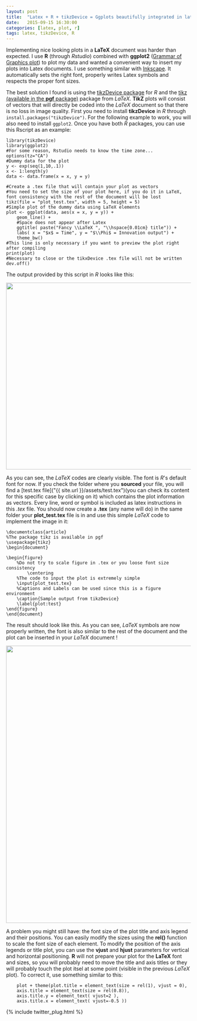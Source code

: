 ```yaml
---
layout: post
title:  "Latex + R + tikzDevice = Ggplots beautifully integrated in latex documents"
date:   2015-09-15 16:30:00
categories: [latex, plot, r]
tags: latex, tikzDevice, R
---
```


Implementing nice looking plots in a **LaTeX** document was harder than expected. I use **R** (through *Rstudio*) combined with **ggplot2** ([Grammar of Graphics plot](http://ggplot2.org/)) to plot my data and wanted a convenient way to insert my plots into Latex documents. I use something similar with [Inkscape](https://www.ctan.org/tex-archive/info/svg-inkscape?lang=en). It automatically sets the right font, properly writes Latex symbols and respects the proper font sizes. 

The best solution I found is using the [tikzDevice package](https://github.com/yihui/tikzDevice) for *R* and the [tikz (available in the **pgf** package)](https://www.ctan.org/pkg/pgf?lang=en) package from *LaTeX*. **TikZ** plots will consist of vectors that will directly be coded into the *LaTeX* document so that there is no loss in image quality.
First you need to install **tikzDevice** in *R* through `install.packages("tikzDevice")`. For the following example to work, you will also need to install `ggplot2`.
Once you have both *R* packages, you can use this Rscript as an example:

	library(tikzDevice)
	library(ggplot2)
	#For some reason, Rstudio needs to know the time zone...
	options(tz="CA")
	#Dummy data for the plot
	y <- exp(seq(1,10,.1))
	x <- 1:length(y)
	data <- data.frame(x = x, y = y)

	#Create a .tex file that will contain your plot as vectors
	#You need to set the size of your plot here, if you do it in LaTeX, font consistency with the rest of the document will be lost
	tikz(file = "plot_test.tex", width = 5, height = 5)
	#Simple plot of the dummy data using LaTeX elements
	plot <- ggplot(data, aes(x = x, y = y)) + 
		geom_line() +
		#Space does not appear after Latex
		ggtitle( paste("Fancy \\LaTeX ", "\\hspace{0.01cm} title")) +
		labs( x = "$x$ = Time", y = "$\\Phi$ = Innovation output") +
		theme_bw()
	#This line is only necessary if you want to preview the plot right after compiling
	print(plot)
	#Necessary to close or the tikxDevice .tex file will not be written
	dev.off()

The output provided by this script in *R* looks like this:

<div align="center">
<img src="{{ site.url }}/assets/2015-09-15-R-output-plot.png"style="width:569px;height:510px;">
</div>

As you can see, the *LaTeX* codes are clearly visible. The font is *R*'s default font for now. If you check the folder where you **sourced** your file, you will find a [test.tex file]("{{ site.url }}/assets/test.tex")(you can check its content for this specific case by clicking on it) which contains the plot information as vectors. Every line, word or symbol is included as latex instructions in this *.tex* file.
You should now create a **.tex** (any name will do) in the same folder your **plot_test.tex** file is in and use this simple *LaTeX* code to implement the image in it:

	\documentclass{article}
	%The package tikz is available in pgf
	\usepackage{tikz}
	\begin{document}

	\begin{figure}
		%Do not try to scale figure in .tex or you loose font size consistency
	    	\centering
		%The code to input the plot is extremely simple
		\input{plot_test.tex}
		%Captions and Labels can be used since this is a figure environment
		\caption{Sample output from tikzDevice}
		\label{plot:test}
	\end{figure}
	\end{document}

The result should look like this. As you can see, *LaTeX* symbols are now properly written, the font is also similar to the rest of the document and the plot can be inserted in your *LaTeX* document !

<div align="center">
<img src="{{ site.url }}/assets/2015-09-15-Latex-output-plot.png"style="width:747px;height:757px;">
</div>

A problem you might still have: the font size of the plot title and axis legend and their positions.
You can easily modify the sizes using the **rel()** function to scale the font size of each element. To modify the position of the axis legends or title plot, you can use the **vjust** and **hjust** parameters for vertical and horizontal positioning. **R** will not prepare your plot for the **LaTeX** font and sizes, so you will probably need to move the title and axis titles or they will probably touch the plot itsel at some point (visible in the previous *LaTeX* plot). To correct it, use something similar to this:

        plot + theme(plot.title = element_text(size = rel(1), vjust = 0), 
        axis.title = element_text(size = rel(0.8)),
        axis.title.y = element_text( vjust=2 ),
        axis.title.x = element_text( vjust=-0.5 ))
        
{% include twitter_plug.html %}

